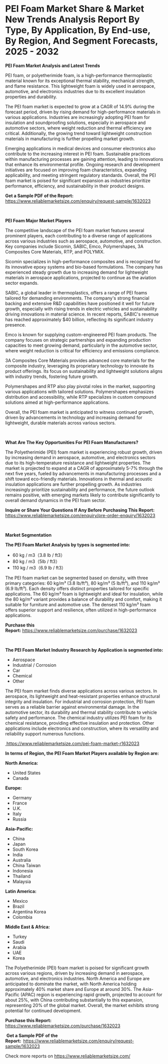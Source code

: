 <p><h1>PEI Foam Market Share & Market New Trends Analysis Report By Type, By Application, By End-use, By Region, And Segment Forecasts, 2025 - 2032</h1></p><p><strong>PEI Foam Market Analysis and Latest Trends</strong></p>
<p><p>PEI foam, or polyetherimide foam, is a high-performance thermoplastic material known for its exceptional thermal stability, mechanical strength, and flame resistance. This lightweight foam is widely used in aerospace, automotive, and electronics industries due to its excellent insulation properties and durability. </p><p>The PEI foam market is expected to grow at a CAGR of 14.9% during the forecast period, driven by rising demand for high-performance materials in various applications. Industries are increasingly adopting PEI foam for insulation and soundproofing solutions, especially in aerospace and automotive sectors, where weight reduction and thermal efficiency are critical. Additionally, the growing trend toward lightweight construction materials in manufacturing is further propelling market growth. </p><p>Emerging applications in medical devices and consumer electronics also contribute to the increasing interest in PEI foam. Sustainable practices within manufacturing processes are gaining attention, leading to innovations that enhance its environmental profile. Ongoing research and development initiatives are focused on improving foam characteristics, expanding applicability, and meeting stringent regulatory standards. Overall, the PEI foam market is poised for significant expansion as industries prioritize performance, efficiency, and sustainability in their product designs.</p></p>
<p><strong>Get a Sample PDF of the Report:&nbsp;</strong> <a href="https://www.reliablemarketsize.com/enquiry/request-sample/1632023?utm_campaign=2247&utm_medium=2&utm_source=Github&utm_content=ia&utm_term=30012025&utm_id=pei-foam">https://www.reliablemarketsize.com/enquiry/request-sample/1632023</a></p>
<p>&nbsp;</p>
<p><strong>PEI Foam Major Market Players</strong></p>
<p><p>The competitive landscape of the PEI foam market features several prominent players, each contributing to a diverse range of applications across various industries such as aerospace, automotive, and construction. Key companies include Sicomin, SABIC, Emco, Polymershapes, 3A Composites Core Materials, RTP, and POLYMIX.</p><p>Sicomin specializes in high-performance composites and is recognized for its innovative epoxy systems and bio-based formulations. The company has experienced steady growth due to increasing demand for lightweight materials in aerospace applications, projected to continue as the aviation sector expands.</p><p>SABIC, a global leader in thermoplastics, offers a range of PEI foams tailored for demanding environments. The company's strong financial backing and extensive R&D capabilities have positioned it well for future growth, especially with rising trends in electric vehicles and sustainability driving innovations in material science. In recent reports, SABIC's revenue has reached approximately $40 billion, reflecting its significant industry presence.</p><p>Emco is known for supplying custom-engineered PEI foam products. The company focuses on strategic partnerships and expanding production capacities to meet growing demand, particularly in the automotive sector, where weight reduction is critical for efficiency and emissions compliance.</p><p>3A Composites Core Materials provides advanced core materials for the composite industry, leveraging its proprietary technology to innovate its product offerings. Its focus on sustainability and lightweight solutions aligns with industry trends, fostering future growth.</p><p>Polymershapes and RTP also play pivotal roles in the market, supporting various applications with tailored solutions. Polymershapes emphasizes distribution and accessibility, while RTP specializes in custom compound solutions aimed at high-performance applications.</p><p>Overall, the PEI foam market is anticipated to witness continued growth, driven by advancements in technology and increasing demand for lightweight, durable materials across various sectors.</p></p>
<p>&nbsp;</p>
<p><strong>What Are The Key Opportunities For PEI Foam Manufacturers?</strong></p>
<p><p>The Polyetherimide (PEI) foam market is experiencing robust growth, driven by increasing demand in aerospace, automotive, and electronics sectors due to its high-temperature resistance and lightweight properties. The market is projected to expand at a CAGR of approximately 5-7% through the next five years, fueled by advancements in manufacturing processes and a shift toward eco-friendly materials. Innovations in thermal and acoustic insulation applications are further propelling growth. As industries increasingly prioritize sustainability and performance, the future outlook remains positive, with emerging markets likely to contribute significantly to overall demand dynamics in the PEI foam sector.</p></p>
<p><strong>Inquire or Share Your Questions If Any Before Purchasing This Report:</strong> <a href="https://www.reliablemarketsize.com/enquiry/pre-order-enquiry/1632023?utm_campaign=2247&utm_medium=2&utm_source=Github&utm_content=ia&utm_term=30012025&utm_id=pei-foam">https://www.reliablemarketsize.com/enquiry/pre-order-enquiry/1632023</a></p>
<p>&nbsp;</p>
<p><strong>Market Segmentation</strong></p>
<p><strong>The PEI Foam Market Analysis by types is segmented into:</strong></p>
<p><ul><li>60 kg / m3（3.8 lb / ft3）</li><li>80 kg / m3（5lb / ft3）</li><li>110 kg / m3（6.9 lb / ft3）</li></ul></p>
<p><p>The PEI foam market can be segmented based on density, with three primary categories: 60 kg/m³ (3.8 lb/ft³), 80 kg/m³ (5 lb/ft³), and 110 kg/m³ (6.9 lb/ft³). Each density offers distinct properties tailored for specific applications. The 60 kg/m³ foam is lightweight and ideal for insulation, while the 80 kg/m³ variant provides a balance of durability and comfort, making it suitable for furniture and automotive use. The densest 110 kg/m³ foam offers superior support and resilience, often utilized in high-performance applications.</p></p>
<p><strong>Purchase this Report:&nbsp;</strong><a href="https://www.reliablemarketsize.com/purchase/1632023?utm_campaign=2247&utm_medium=2&utm_source=Github&utm_content=ia&utm_term=30012025&utm_id=pei-foam">https://www.reliablemarketsize.com/purchase/1632023</a></p>
<p>&nbsp;</p>
<p><strong>The PEI Foam Market Industry Research by Application is segmented into:</strong></p>
<p><ul><li>Aerospace</li><li>Industrial / Corrosion</li><li>Car</li><li>Chemical</li><li>Other</li></ul></p>
<p><p>The PEI foam market finds diverse applications across various sectors. In aerospace, its lightweight and heat-resistant properties enhance structural integrity and insulation. For industrial and corrosion protection, PEI foam serves as a reliable barrier against environmental damage. In the automotive sector, its durability and thermal stability contribute to vehicle safety and performance. The chemical industry utilizes PEI foam for its chemical resistance, providing effective insulation and protection. Other applications include electronics and construction, where its versatility and reliability support numerous functions.</p></p>
<p><a href="https://www.reliablemarketsize.com/pei-foam-market-r1632023?utm_campaign=2247&utm_medium=2&utm_source=Github&utm_content=ia&utm_term=30012025&utm_id=pei-foam">&nbsp;https://www.reliablemarketsize.com/pei-foam-market-r1632023</a></p>
<p><strong>In terms of Region, the PEI Foam Market Players available by Region are:</strong></p>
<p>
    <p> <strong> North America: </strong>
        <ul>
            <li>United States</li>
            <li>Canada</li>
        </ul>
        </p> 
    <p> <strong> Europe: </strong>
        <ul>
            <li>Germany</li>
            <li>France</li>
            <li>U.K.</li>
            <li>Italy</li>
            <li>Russia</li>
        </ul>
        </p> 
    <p> <strong> Asia-Pacific: </strong>
        <ul>
            <li>China</li>
            <li>Japan</li>
            <li>South Korea</li>
            <li>India</li>
            <li>Australia</li>
            <li>China Taiwan</li>
            <li>Indonesia</li>
            <li>Thailand</li>
            <li>Malaysia</li>
        </ul>
        </p> 
    <p> <strong> Latin America: </strong>
        <ul>
            <li>Mexico</li>
            <li>Brazil</li>
            <li>Argentina Korea</li>
            <li>Colombia</li>
        </ul>
        </p> 
    <p> <strong> Middle East & Africa: </strong>
        <ul>
            <li>Turkey</li>
            <li>Saudi</li>
            <li>Arabia</li>
            <li>UAE</li>
            <li>Korea</li>
        </ul>
    </p>
    </p>
<p><p>The Polyetherimide (PEI) foam market is poised for significant growth across various regions, driven by increasing demand in aerospace, automotive, and electronics industries. North America and Europe are anticipated to dominate the market, with North America holding approximately 40% market share and Europe at around 30%. The Asia-Pacific (APAC) region is experiencing rapid growth, projected to account for about 25%, with China contributing substantially to this expansion, representing 20% of the global market. Overall, the market exhibits strong potential for continued development.</p></p>
<p><strong>Purchase this Report: </strong><a href="https://www.reliablemarketsize.com/purchase/1632023?utm_campaign=2247&utm_medium=2&utm_source=Github&utm_content=ia&utm_term=30012025&utm_id=pei-foam">https://www.reliablemarketsize.com/purchase/1632023</a></p>
<p>&nbsp;<strong>Get a Sample PDF of the Report:&nbsp;&nbsp;</strong><a href="https://www.reliablemarketsize.com/enquiry/request-sample/1632023?utm_campaign=2247&utm_medium=2&utm_source=Github&utm_content=ia&utm_term=30012025&utm_id=pei-foam">https://www.reliablemarketsize.com/enquiry/request-sample/1632023</a></p>
<p><strong></strong></p>
<p>Check more reports on <a href="https://www.reliablemarketsize.com/?utm_campaign=2247&utm_medium=2&utm_source=Github&utm_content=ia&utm_term=30012025&utm_id=pei-foam">https://www.reliablemarketsize.com/</a></p>